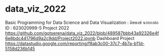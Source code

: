 # data_viz_2022
Basic Programming for Data Science and Data Visualization : ดิษพงษ์ นาทองห่อ ID : 623020999-5
Project 2022 https://github.com/gotserena/data_viz_2022/blob/489587bbb43a92326e4f6e8bdc441796d9a2c9dd/Project2022.ipynb
Dashboard Project https://datastudio.google.com/reporting/f8ab3c00-37c7-4b7a-b11d-5158d236b145
